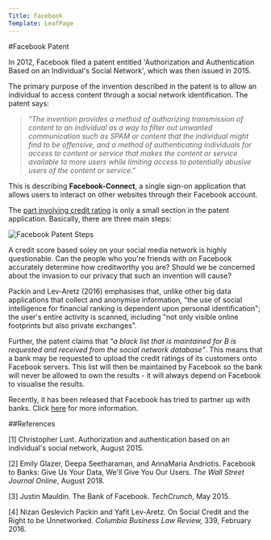 ```yaml
---
Title: Facebook
Template: LeafPage
---
```


#Facebook Patent

In 2012, Facebook filed a patent entitled 'Authorization and Authentication Based on an Individual's Social Network', which was then issued in 2015. 

The primary purpose of the invention described in the patent is to allow an individual to access content through a social network identification. The patent says:

>*"The invention provides a method of authorizing transmission of content to an individual as a way to filter out unwanted communication such as SPAM or content that the individual might find to be offensive, and a method of authenticating individuals for access to content or service that makes the content or service available to more users while limiting access to potentially abusive users of the content or service."*

This is describing **Facebook-Connect**, a single sign-on application that allows users to interact on other websites through their Facebook account. 

The [part involving credit rating](http://cueimps.soc.srcf.net/course/course/credit-scores/Credit_Scores/facebookpatent/quote) is only a small section in the patent application. Basically, there are three main steps:

![Facebook Patent Steps](http://cueimps.soc.srcf.net/course/media/FacebookPatentSteps.png "Facebook Patent Steps")
  
A credit score based soley on your social media network is highly questionable. Can the people who you're friends with on Facebook accurately determine how creditworthy you are? Should we be concerned about the invasion to our privacy that such an invention will cause? 

Packin and Lev-Aretz (2016) emphasises that, unlike other big data applications that collect and anonymise information, "the use of social intelligence for financial ranking is dependent upon personal identification";  the user's entire activity is scanned, including "not only visible online footprints but also private exchanges".

Further, the patent claims that *"a black list that is maintained for B is requested and received from the social network database”*. This means that a bank may be requested to upload the credit ratings of its customers onto Facebook servers. This list will then be maintained by Facebook so the bank will never be allowed to own the results - it will always depend on Facebook to visualise the results.

Recently, it has been released that Facebook has tried to partner up with banks. Click [here](http://cueimps.soc.srcf.net/course/course/credit-scores/Credit_Scores/facebookpatent/banks) for more information. 

##References 

[1] Christopher Lunt. Authorization and authentication based on an individual's social network, August 2015. 

[2] Emily Glazer, Deepa Seetharaman, and AnnaMaria Andriotis. Facebook to Banks: Give Us Your Data, We'll Give You Our Users. *The Wall Street Journal Online*, August 2018. 

[3] Justin Mauldin. The Bank of Facebook. *TechCrunch*, May 2015. 

[4] Nizan Geslevich Packin and Yafit Lev-Aretz. On Social Credit and the Right to be Unnetworked. *Columbia Business Law Review,* 339, February 2016. 

